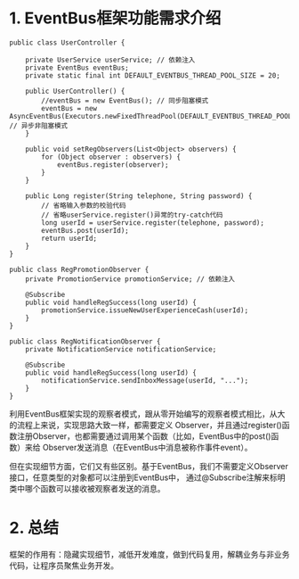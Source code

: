 
# 1. EventBus框架功能需求介绍
```
public class UserController {

    private UserService userService; // 依赖注入
    private EventBus eventBus;
    private static final int DEFAULT_EVENTBUS_THREAD_POOL_SIZE = 20;

    public UserController() {
        //eventBus = new EventBus(); // 同步阻塞模式
        eventBus = new AsyncEventBus(Executors.newFixedThreadPool(DEFAULT_EVENTBUS_THREAD_POOL_SIZE)); // 异步非阻塞模式
    }

    public void setRegObservers(List<Object> observers) {
        for (Object observer : observers) {
            eventBus.register(observer);
        }
    }

    public Long register(String telephone, String password) {
        // 省略输入参数的校验代码
        // 省略userService.register()异常的try-catch代码
        long userId = userService.register(telephone, password);
        eventBus.post(userId);
        return userId;
    }
}
```

```
public class RegPromotionObserver {
    private PromotionService promotionService; // 依赖注入
    
    @Subscribe
    public void handleRegSuccess(long userId) {
        promotionService.issueNewUserExperienceCash(userId); 
    }
}
```

```
public class RegNotificationObserver {
    private NotificationService notificationService;
    
    @Subscribe
    public void handleRegSuccess(long userId) {
        notificationService.sendInboxMessage(userId, "..."); 
    }
}
```

利用EventBus框架实现的观察者模式，跟从零开始编写的观察者模式相比，从大的流程上来说，实现思路大致一样，都需要定义
Observer，并且通过register()函数注册Observer，也都需要通过调用某个函数（比如，EventBus中的post()函数）来给
Observer发送消息（在EventBus中消息被称作事件event）。

但在实现细节方面，它们又有些区别。基于EventBus，我们不需要定义Observer接口，任意类型的对象都可以注册到EventBus中，
通过@Subscribe注解来标明类中哪个函数可以接收被观察者发送的消息。

# 2. 总结
框架的作用有：隐藏实现细节，减低开发难度，做到代码复用，解耦业务与非业务代码，让程序员聚焦业务开发。



